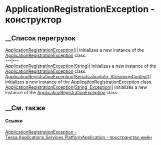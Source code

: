 # ApplicationRegistrationException - конструктор
##  __Список перегрузок
[ApplicationRegistrationException()](M_Tessa_Applications_Services_PlatformApplication_ApplicationRegistrationException__ctor.htm)|
Initializes a new instance of the
[ApplicationRegistrationException](T_Tessa_Applications_Services_PlatformApplication_ApplicationRegistrationException.htm)
class.  
---|---  
[ApplicationRegistrationException(String)](M_Tessa_Applications_Services_PlatformApplication_ApplicationRegistrationException__ctor_2.htm)|
Initializes a new instance of the
[ApplicationRegistrationException](T_Tessa_Applications_Services_PlatformApplication_ApplicationRegistrationException.htm)
class.  
[ApplicationRegistrationException(SerializationInfo,
StreamingContext)](M_Tessa_Applications_Services_PlatformApplication_ApplicationRegistrationException__ctor_1.htm)|
Initializes a new instance of the
[ApplicationRegistrationException](T_Tessa_Applications_Services_PlatformApplication_ApplicationRegistrationException.htm)
class.  
[ApplicationRegistrationException(String,
Exception)](M_Tessa_Applications_Services_PlatformApplication_ApplicationRegistrationException__ctor_3.htm)|
Initializes a new instance of the
[ApplicationRegistrationException](T_Tessa_Applications_Services_PlatformApplication_ApplicationRegistrationException.htm)
class.  
## __См. также
#### Ссылки
[ApplicationRegistrationException -
](T_Tessa_Applications_Services_PlatformApplication_ApplicationRegistrationException.htm)
[Tessa.Applications.Services.PlatformApplication - пространство
имён](N_Tessa_Applications_Services_PlatformApplication.htm)
